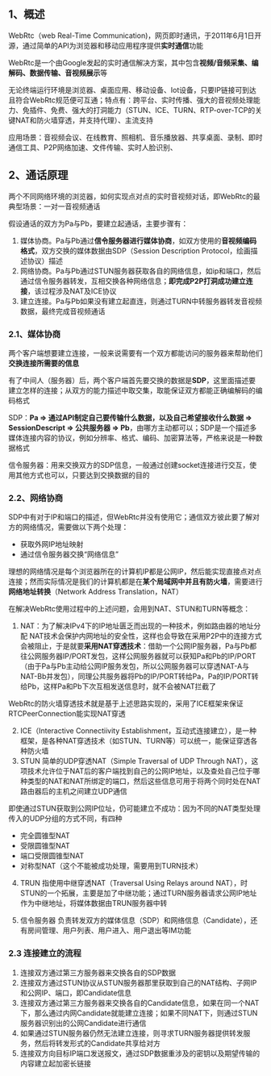 ## 1、概述

WebRtc（web Real-Time Communication)，网页即时通讯，于2011年6月1日开源，通过简单的API为浏览器和移动应用程序提供**实时通信**功能

WebRtc是一个由Google发起的实时通信解决方案，其中包含**视频/音频采集、编解码、数据传输、音视频展示**等

无论终端运行环境是浏览器、桌面应用、移动设备、Iot设备，只要IP链接可到达且符合WebRtc规范便可互通；特点有：跨平台、实时传播、强大的音视频处理能力、免插件、免费、强大的打洞能力（STUN、ICE、TURN、RTP-over-TCP的关键NAT和防火墙穿透，并支持代理）、主流支持

应用场景：音视频会议、在线教育、照相机、音乐播放器、共享桌面、录制、即时通信工具、P2P网络加速、文件传输、实时人脸识别、

## 2、通话原理

两个不同网络环境的浏览器，如何实现点对点的实时音视频对话，即WebRtc的最典型场景：一对一音视频通话

假设通话的双方为Pa与Pb，要建立起通话，主要步骤有：
1. 媒体协商。Pa与Pb通过**信令服务器进行媒体协商**，如双方使用的**音视频编码格式**，双方交换的媒体数据由SDP（Session Description Protocol，绘画描述协议）描述
2. 网络协商。Pa与Pb通过STUN服务器获取各自的网络信息，如ip和端口，然后通过信令服务器转发，互相交换各种网络信息；**即完成P2P打洞成功建立连接**，该过程涉及NAT及ICE协议
3. 建立连接。Pa与Pb如果没有建立起直连，则通过TURN中转服务器转发音视频数据，最终完成音视频通话



### 2.1、媒体协商
两个客户端想要建立连接，一般来说需要有一个双方都能访问的服务器来帮助他们**交换连接所需要的信息**

有了中间人（服务器）后，两个客户端首先要交换的数据是**SDP**，这里面描述要建立怎样的连接；从双方的能力描述中取交集，取能保证双方都能正确编解码的编码格式

SDP：**Pa => 通过API制定自己要传输什么数据，以及自己希望接收什么数据 => SessionDescript => 公共服务器 => Pb**，由哪方主动都可以；SDP是一个描述多媒体连接内容的协议，例如分辨率、格式、编码、加密算法等，严格来说是一种数据格式

信令服务器：用来交换双方的SDP信息，一般通过创建socket连接进行交互，使用其他方式也可以，只要达到交换数据的目的


### 2.2、网络协商
SDP中有对于IP和端口的描述，但WebRtc并没有使用它；通信双方彼此要了解对方的网络情况，需要做以下两个处理：
- 获取外网IP地址映射
- 通过信令服务器交换“网络信息”

理想的网络情况是每个浏览器所在的计算机IP都是公网IP，然后能实现直接点对点连接；然而实际情况是我们的计算机都是在**某个局域网中并且有防火墙**，需要进行**网络地址转换**（Network Address Translation，NAT）

在解决WebRtc使用过程中的上述问题，会用到NAT、STUN和TURN等概念：
1. NAT：为了解决IPv4下的IP地址匮乏而出现的一种技术，例如路由器的地址分配
NAT技术会保护内网地址的安全性，这样也会导致在采用P2P中的连接方式会被阻止，于是就要**采用NAT穿透技术**：借助一个公网IP服务器，Pa与Pb都往公网服务器IP/PORT发包，这样公网服务器就可以获知Pa和Pb的IP/PORT（由于Pa与Pb主动给公网IP服务发包，所以公网服务器可以穿透NAT-A与NAT-Bb并发包），同理公共服务器将Pb的IP/PORT转给Pa，Pa的IP/PORT转给Pb，这样Pa和Pb下次互相发送信息时，就不会被NAT拦截了

WebRtc的防火墙穿透技术就是基于上述思路实现的，采用了ICE框架来保证RTCPeerConnection能实现NAT穿透

2. ICE（Interactive Connectiivity Establishment，互动式连接建立），是一种框架，是各种NAT穿透技术（如STUN、TURN等）可以统一，能保证穿透各种防火墙
3. STUN
简单的UDP穿透NAT（Simple Traversal of UDP Through NAT），这项技术允许位于NAT后的客户端找到自己的公网IP地址，以及查处自己位于哪种类型的NAT和NAT所绑定的端口，然后这些信息可用于将两个同时处在NAT路由器后的主机之间建立UDP通信

即使通过STUN获取到公网IP位址，仍可能建立不成功：因为不同的NAT类型处理传入的UDP分组的方式不同，有四种
- 完全圆锥型NAT
- 受限圆锥型NAT
- 端口受限圆锥型NAT
- 对称型NAT（这个不能被成功处理，需要用到TURN技术）

4. TRUN
指使用中继穿透NAT（Traversal Using Relays around NAT），时STUN的一个拓展，主要是加了中继功能；通过TURN服务器请求公网IP地址作为中继地址，将媒体数据由TRUN服务器中转

5. 信令服务器
负责转发双方的媒体信息（SDP）和网络信息（Candidate），还有房间管理、用户列表、用户进入、用户退出等IM功能


### 2.3 连接建立的流程

1. 连接双方通过第三方服务器来交换各自的SDP数据
2. 连接双方通过STUN协议从STUN服务器那里获取到自己的NAT结构、子网IP和公网IP、端口，即Candidate信息
3. 连接双方通过第三方服务器来交换各自的Candidate信息，如果在同一个NAT下，那么通过内网Candidate就能建立连接；如果不同NAT下，则通过STUN服务器识别出的公网Candidate进行通信
4. 如果通过STUN服务器仍然无法建立连接，则寻求TURN服务器提供转发服务，然后将转发形式的Candidate共享给对方
5. 连接双方向目标IP端口发送报文，通过SDP数据重涉及的密钥以及期望传输的内容建立起加密长链接
